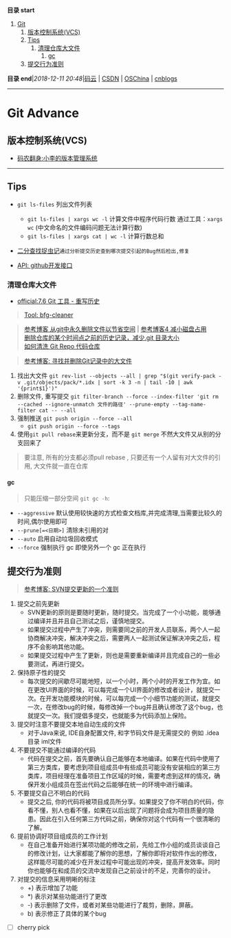 **目录 start**

1. [Git](#git)
    1. [版本控制系统(VCS)](#版本控制系统vcs)
    1. [Tips](#tips)
        1. [清理仓库大文件](#清理仓库大文件)
            1. [gc](#gc)
    1. [提交行为准则](#提交行为准则)

**目录 end**|_2018-12-11 20:48_|[码云](https://gitee.com/gin9) | [CSDN](http://blog.csdn.net/kcp606) | [OSChina](https://my.oschina.net/kcp1104) | [cnblogs](http://www.cnblogs.com/kuangcp)
****************************************
# Git Advance

## 版本控制系统(VCS)
- [码农翻身:小李的版本管理系统](https://mp.weixin.qq.com/s?__biz=MzAxOTc0NzExNg==&mid=2665513204&idx=1&sn=c4c493d771a167a84ace01c3e016417e&scene=21#wechat_redirect)

*********************

## Tips
- `git ls-files` 列出文件列表
    - `git ls-files | xargs wc -l` 计算文件中程序代码行数 通过工具：`xargs` `wc` (中文命名的文件编码问题无法计算行数)
    - `git ls-files | xargs cat | wc -l` 计算行数总和
- [二分查找捉虫记](http://www.worldhello.net/2016/02/29/git-bisect-on-git.html)`通过分析提交历史查到哪次提交引起的Bug然后检出,修复`

- [API: github开发接口](https://developer.github.com/v3/)

### 清理仓库大文件
- [official:7.6 Git 工具 - 重写历史](https://git-scm.com/book/zh/v2/Git-%E5%B7%A5%E5%85%B7-%E9%87%8D%E5%86%99%E5%8E%86%E5%8F%B2)

> [Tool: bfg-cleaner](https://rtyley.github.io/bfg-repo-cleaner/)

> [参考博客 从git中永久删除文件以节省空间](http://blog.csdn.net/meteor1113/article/details/4407209) | 
> [参考博客4 减小磁盘占用](http://zhongmingmao.me/2017/04/19/git-reduce/)  
> [删除仓库的某个时间点之前的历史记录，减少.git 目录大小](https://www.v2ex.com/t/297802)  
> [如何清洗 Git Repo 代码仓库](http://www.open-open.com/lib/view/open1414632626075.html)  

> [参考博客: 寻找并删除Git记录中的大文件](https://www.tuicool.com/articles/vAVVZrA)
1. 找出大文件 `git rev-list --objects --all | grep "$(git verify-pack -v .git/objects/pack/*.idx | sort -k 3 -n | tail -10 | awk '{print$1}')"`
1. 删除文件, 重写提交 `git filter-branch --force --index-filter 'git rm --cached --ignore-unmatch 文件的路径' --prune-empty --tag-name-filter cat -- --all`
1. 强制推送 `git push origin --force --all`
    - `git push origin --force --tags`
1. 使用`git pull rebase`来更新分支，而不是 `git merge` 不然大文件又从别的分支回来了

> 要注意, 所有的分支都必须pull rebase , 只要还有一个人留有对大文件的引用, 大文件就一直在仓库

#### gc
> 只能压缩一部分空间
`git gc -h`:
- `--aggressive` 默认使用较快速的方式检查文档库,并完成清理,当需要比较久的时间,偶尔使用即可
- `--prune[=<日期>]` 清除未引用的对
- `--auto` 启用自动垃圾回收模式
- `--force` 强制执行 gc 即使另外一个 gc 正在执行

## 提交行为准则
> [参考博客: SVN提交更新的一个准则](http://www.cnblogs.com/chenlong828/archive/2008/09/22/1296193.html)
1. 提交之前先更新
    - SVN更新的原则是要随时更新，随时提交。当完成了一个小功能，能够通过编译并且并且自己测试之后，谨慎地提交。
    - 如果提交过程中产生了冲突，则需要同之前的开发人员联系，两个人一起协商解决冲突，解决冲突之后，需要两人一起测试保证解决冲突之后，程序不会影响其他功能。
    - 如果提交过程中产生了更新，则也是需要重新编译并且完成自己的一些必要测试，再进行提交。
1. 保持原子性的提交
    - 每次提交的间歇尽可能地短，以一个小时，两个小时的开发工作为宜。如在更改UI界面的时候，可以每完成一个UI界面的修改或者设计，就提交一次。在开发功能模块的时候，可以每完成一个小细节功能的测试，就提交一次，在修改bug的时候，每修改掉一个bug并且确认修改了这个bug，也就提交一次。我们提倡多提交，也就能多为代码添加上保险。
1. 提交时注意不要提交本地自动生成的文件
    - 对于Java来说, IDE自身配置文件, 和字节码文件是无需提交的 例如 .idea目录 iml文件 
1. 不要提交不能通过编译的代码
    - 代码在提交之前，首先要确认自己能够在本地编译。如果在代码中使用了第三方类库，要考虑到项目组成员中有些成员可能没有安装相应的第三方类库，项目经理在准备项目工作区域的时候，需要考虑到这样的情况，确保开发小组成员在签出代码之后能够在统一的环境中进行编译。
1. 不要提交自己不明白的代码
    - 提交之后, 你的代码将被项目成员所分享。如果提交了你不明白的代码，你看不懂，别人也看不懂，如果在以后出现了问题将会成为项目质量的隐患。因此在引入任何第三方代码之前，确保你对这个代码有一个很清晰的了解。
1. 提前协调好项目组成员的工作计划
    - 在自己准备开始进行某项功能的修改之前，先给工作小组的成员谈谈自己的修改计划，让大家都能了解你的思想，了解你即将对软件作出的修改，这样能尽可能的减少在开发过程中可能出现的冲突，提高开发效率。同时你也能够在和成员的交流中发现自己之前设计的不足，完善你的设计。
1. 对提交的信息采用明晰的标注
    - +) 表示增加了功能
    - *) 表示对某些功能进行了更改
    - -) 表示删除了文件，或者对某些功能进行了裁剪，删除，屏蔽。
    - b) 表示修正了具体的某个bug

- [ ] cherry pick 

